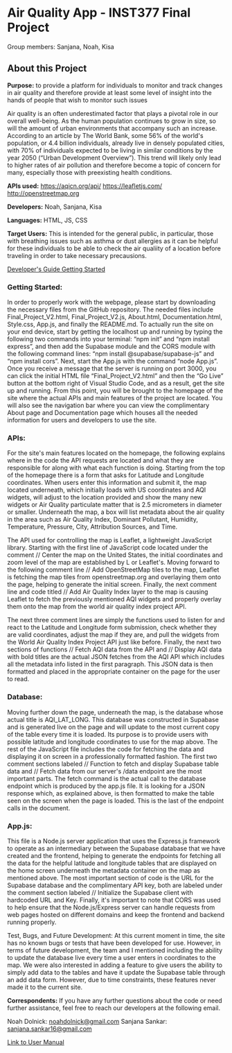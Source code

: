 # Air Quality App - INST377 Final Project
Group members: Sanjana, Noah, Kisa

## About this Project
**Purpose:** to provide a platform for individuals to monitor and track changes in air quality and therefore provide at least some level of insight into the hands of people that wish to monitor such issues

Air quality is an often underestimated factor that plays a pivotal role in our overall well-being. As the human population continues to grow in size, so will the amount of urban environments that accompany such an increase. According to an article by The World Bank, some 56% of the world's population, or 4.4 billion individuals, already live in densely populated cities, with 70% of individuals expected to be living in similar conditions by the year 2050 (“Urban Development Overview”). This trend will likely only lead to higher rates of air pollution and therefore become a topic of concern for many, especially those with preexisting health conditions.

**APIs used:** https://aqicn.org/api/
           https://leafletjs.com/
           http://openstreetmap.org


**Developers:** Noah, Sanjana, Kisa

**Languages:** HTML, JS, CSS

**Target Users:** This is intended for the general public, in particular, those with breathing issues such as asthma or dust allergies as it can be helpful for these individuals to be able to check the air qualiity of a location before traveling in order to take necessary precausions.

[Developer's Guide Getting Started](./Documentation.html)
### Getting Started:

In order to properly work with the webpage, please start by downloading the necessary files from the GitHub repository. The needed files include Final_Project_V2.html, Final_Project_V2.js, About.html, Documentation.html, Style.css, App.js, and finally the README.md. To actually run the site on your end device, start by getting the localhost up and running by typing the following two commands into your terminal: “npm init” and “npm install express”, and then add the Supabase module and the CORS module with the following command lines: “npm install @supabase/supabase-js” and “npm install cors”. Next, start the App.js with the command “node App.js”. Once you receive a message that the server is running on port 3000, you can click the initial HTML file “Final_Project_V2.html” and then the “Go Live” button at the bottom right of Visual Studio Code, and as a result, get the site up and running. From this point, you will be brought to the homepage of the site where the actual APIs and main features of the project are located. You will also see the navigation bar where you can view the complimentary About page and Documentation page which houses all the needed information for users and developers to use the site. 


### APIs:

For the site's main features located on the homepage, the following explains where in the code the API requests are located and what they are responsible for along with what each function is doing. Starting from the top of the homepage there is a form that asks for Latitude and Longitude coordinates. When users enter this information and submit it, the map located underneath, which initially loads with US coordinates and AQI widgets, will adjust to the location provided and show the many new widgets or Air Quality particulate matter that is 2.5 micrometers in diameter or smaller. Underneath the map, a box will list metadata about the air quality in the area such as Air Quality Index, Dominant Pollutant, Humidity, Temperature, Pressure, City, Attribution Sources, and Time.

The API used for controlling the map is Leaflet, a lightweight JavaScript library. Starting with the first line of JavaScript code located under the comment // Center the map on the United States, the initial coordinates and zoom level of the map are established by L or Leaflet's. Moving forward to the following comment line // Add OpenStreetMap tiles to the map, Leaflet is fetching the map tiles from openstreetmap.org and overlaying them onto the page, helping to generate the initial screen. Finally, the next comment line and code titled // Add Air Quality Index layer to the map is causing Leaflet to fetch the previously mentioned AQI widgets and properly overlay them onto the map from the world air quality index project API.

The next three comment lines are simply the functions used to listen for and react to the Latitude and Longitude form submission, check whether they are valid coordinates, adjust the map if they are, and pull the widgets from the World Air Quality Index Project API just like before. Finally, the next two sections of functions // Fetch AQI data from the API and // Display AQI data with bold titles are the actual JSON fetches from the AQI API which includes all the metadata info listed in the first paragraph. This JSON data is then formatted and placed in the appropriate container on the page for the user to read.

### Database:

Moving further down the page, underneath the map, is the database whose actual title is AQI_LAT_LONG. This database was constructed in Supabase and is generated live on the page and will update to the most current copy of the table every time it is loaded. Its purpose is to provide users with possible latitude and longitude coordinates to use for the map above. The rest of the JavaScript file includes the code for fetching the data and displaying it on screen in a professionally formatted fashion. The first two comment sections labeled // Function to fetch and display Supabase table data and // Fetch data from our server's /data endpoint are the most important parts. The fetch command is the actual call to the database endpoint which is produced by the app.js file. It is looking for a JSON response which, as explained above, is then formatted to make the table seen on the screen when the page is loaded. This is the last of the endpoint calls in the document.

### App.js:

This file is a Node.js server application that uses the Express.js framework to operate as an intermediary between the Supabase database that we have created and the frontend, helping to generate the endpoints for fetching all the data for the helpful latitude and longitude tables that are displayed on the home screen underneath the metadata container on the map as mentioned above. The most important section of code is the URL for the Supabase database and the complimentary API key, both are labeled under the comment section labeled // Initialize the Supabase client with hardcoded URL and Key. Finally, it's important to note that CORS was used to help ensure that the Node.js/Express server can handle requests from web pages hosted on different domains and keep the frontend and backend running properly.

Test, Bugs, and Future Development: At this current moment in time, the site has no known bugs or tests that have been developed for use. However, in terms of future development, the team and I mentioned including the ability to update the database live every time a user enters in coordinates to the map. We were also interested in adding a feature to give users the ability to simply add data to the tables and have it update the Supabase table through an add data form. However, due to time constraints, these features never made it to the current site.

**Correspondents:** If you have any further questions about the code or need further assistance, feel free to reach our developers at the following email.

Noah Dolnick: noahdolnick@gmail.com
Sanjana Sankar: sanjana.sankar16@gmail.com


[Link to User Manual](./Documentation.html)
